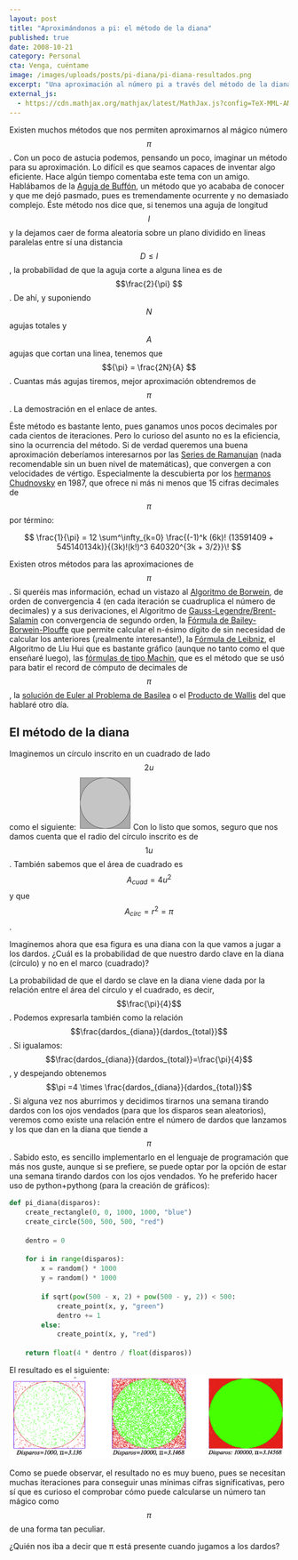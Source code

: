 ```yaml
---
layout: post
title: "Aproximándonos a pi: el método de la diana"
published: true
date: 2008-10-21
category: Personal
cta: Venga, cuéntame
image: /images/uploads/posts/pi-diana/pi-diana-resultados.png
excerpt: "Una aproximación al número pi a través del método de la diana."
external_js:
  - https://cdn.mathjax.org/mathjax/latest/MathJax.js?config=TeX-MML-AM_CHTML
---
```



Existen muchos métodos que nos permiten aproximarnos al mágico número $$\pi$$. Con un poco de astucia podemos, pensando
un
poco, imaginar un método para su aproximación. Lo difícil es que seamos capaces de inventar algo eficiente.
Hace algún tiempo comentaba este tema con un amigo. Hablábamos de
la [Aguja de Buffón](https://es.wikipedia.org/wiki/Aguja_de_Buffon), un método que yo acababa de
conocer y que me dejó pasmado, pues es tremendamente ocurrente y no demasiado complejo.
Éste método nos dice que, si tenemos una aguja de longitud $$l$$ y la dejamos caer de forma aleatoria sobre un plano
dividido
en lineas paralelas entre sí una distancia $$D \leq l$$, la probabilidad de que la aguja corte a alguna linea es de
$$\frac{2}{\pi} $$ . De ahí, y
suponiendo $$ N $$ agujas totales y $$ A $$ agujas que cortan una linea, tenemos que $${\pi} = \frac{2N}{A} $$. Cuantas
más agujas tiremos, mejor aproximación
obtendremos de $$\pi$$. La demostración en el enlace de antes.

Éste método es bastante lento, pues ganamos unos pocos decimales por cada cientos de iteraciones. Pero lo curioso del
asunto no es la eficiencia, sino la ocurrencia del método. Si de verdad queremos una buena aproximación deberíamos
interesarnos por las [Series de Ramanujan](https://es.wikipedia.org/wiki/Serie_de_Ramanujan-Sato) (nada recomendable sin
un buen nivel de matemáticas), que convergen a con
velocidades de vértigo. Especialmente la descubierta por
los [hermanos Chudnovsky](https://es.wikipedia.org/wiki/Algoritmo_de_Chudnovsky) en 1987, que ofrece ni más ni menos que
15 cifras decimales de $$\pi$$ por término:

$$
\frac{1}{\pi} = 12 \sum^\infty_{k=0} \frac{(-1)^k (6k)! (13591409 + 545140134k)}{(3k)!(k!)^3 640320^{3k + 3/2}}\!
$$

Existen otros métodos para las aproximaciones de $$\pi$$. Si queréis mas información, echad un vistazo al [Algoritmo de
Borwein](https://es.wikipedia.org/wiki/Algoritmo_de_Borwein), de orden de convergencia 4 (en cada iteración se cuadruplica el número de decimales) y a sus derivaciones, el Algoritmo
de [Gauss-Legendre/Brent-Salamin](https://es.wikipedia.org/wiki/Algoritmo_de_Gauss-Legendre) con convergencia de segundo orden, la [Fórmula de Bailey-Borwein-Plouffe](https://es.wikipedia.org/wiki/F%C3%B3rmula_de_Bailey-Borwein-Plouffe) que permite
calcular el n-ésimo dígito de sin necesidad de calcular los anteriores (¡realmente interesante!), la [Fórmula de
Leibniz](https://es.wikipedia.org/wiki/Serie_de_Leibniz), el Algoritmo de Liu Hui que es bastante gráfico (aunque no tanto como el que enseñaré luego), las [fórmulas de
tipo Machin](https://es.wikipedia.org/wiki/F%C3%B3rmulas_de_Machin), que es el método que se usó para batir el record de cómputo de decimales de $$\pi$$, la [solución de Euler al
Problema de Basilea](https://es.wikipedia.org/wiki/Problema_de_Basilea) o el [Producto de Wallis](https://es.wikipedia.org/wiki/Producto_de_Wallis) del que hablaré otro día.

## El método de la diana
Imaginemos un círculo inscrito en un cuadrado de lado $$2u$$ como el siguiente:
![cuadrado_2u.png](..%2Fimages%2Fuploads%2Fposts%2Fpi-diana%2Fcuadrado_2u.png)
Con lo listo que somos, seguro que nos damos cuenta que el radio del círculo inscrito es de $$1u$$. También sabemos que el área de cuadrado es $$A_{cuad} = 4u^2$$ y que
$$A_{circ} = r^2 = \pi$$.

Imaginemos ahora que esa figura es una diana con la que vamos a jugar a los dardos.
¿Cuál es la probabilidad de que nuestro dardo clave en la diana (círculo) y no en el marco (cuadrado)?

La probabilidad de que el dardo se clave en la diana viene dada por la relación entre el
área del círculo y el cuadrado, es decir, $$\frac{\pi}{4}$$.
Podemos expresarla también como la relación $$\frac{dardos_{diana}}{dardos_{total}}$$. Si igualamos: $$\frac{dardos_{diana}}{dardos_{total}}=\frac{\pi}{4}$$, y despejando
obtenemos $$\pi =4 \times \frac{dardos_{diana}}{dardos_{total}}$$.
Si alguna vez nos aburrimos y decidimos tirarnos una semana tirando dardos con los ojos vendados (para que los disparos
sean aleatorios), veremos como existe una relación entre el número de dardos que lanzamos y los que dan en la diana que
tiende a $$\pi$$. Sabido esto, es sencillo implementarlo en el lenguaje de programación que más nos guste, aunque si se
prefiere, se puede optar por la opción de estar una semana tirando dardos con los ojos vendados.
Yo he preferido hacer uso de python+pythong (para la creación de gráficos):

```python
def pi_diana(disparos):
    create_rectangle(0, 0, 1000, 1000, "blue")
    create_circle(500, 500, 500, "red")

    dentro = 0

    for i in range(disparos):
        x = random() * 1000
        y = random() * 1000

        if sqrt(pow(500 - x, 2) + pow(500 - y, 2)) < 500:
            create_point(x, y, "green")
            dentro += 1
        else:
            create_point(x, y, "red")

    return float(4 * dentro / float(disparos))
```

El resultado es el siguiente:
![pi-diana-resultados.png](../images/uploads/posts/pi-diana/pi-diana-resultados.png)

Como se puede observar, el resultado no es muy bueno, pues se necesitan muchas iteraciones para conseguir unas mínimas
cifras significativas, pero sí que es curioso el comprobar cómo puede calcularse un número tan mágico como $$\pi$$ de una
forma tan peculiar.

¿Quién nos iba a decir que π está presente cuando jugamos a los dardos?
